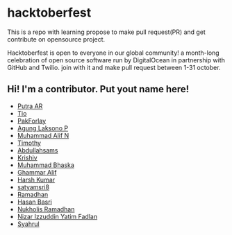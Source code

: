 # hacktoberfest
This is a repo with learning propose to make pull request(PR) and get contribute on opensource project.

Hacktoberfest is open to everyone in our global community! a month-long celebration of open source software run by DigitalOcean in partnership with GitHub and Twilio. join with it and make pull request between 1-31 october.

## Hi! I'm a contributor. Put yout name here!
 - [Putra AR](https://github.com/N1ght420)
 - [Tio](https://github.com/tio000)
 - [PakForlay](https://github.com/PakForlay)
 - [Agung Laksono P](https://github.com/agunglaksonop)
 - [Muhammad Alif N](https://github.com/aliffauzi34)
 - [Timothy](https://github.com/setorantimothy)
 - [Abdullahsams](https://github.com/abdullahsams)
 - [Krishiv](https://github.com/krishiv8190)
 - [Muhammad Bhaska](https://github.com/mhmdbhsk)
 - [Ghammar Alif](https://github.com/jancoxx412)
 - [Harsh Kumar](https://github.com/hkmr)
 - [satyamsri8](https://github.com/satyamsri8)
 - [Ramadhan](https://github.com/ramadh-xic)
 - [Hasan Basri](https://github.com/verluchie)
 - [Nukholis Ramadhan](https://github.com/ramadh-an)
 - [Nizar Izzuddin Yatim Fadlan](https://github.com/nizariyf)
 - [Syahrul](https://github.com/Syhrularv)
